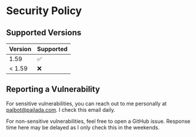 # Security Policy

## Supported Versions

| Version | Supported          |
| ------- | ------------------ |
| 1.59    | :white_check_mark: |
| < 1.59  | :x:                |

## Reporting a Vulnerability

For sensitive vulnerabilities, you can reach out to me personally at pajbot@pajlada.com. I check this email daily.

For non-sensitive vulnerabilities, feel free to open a GitHub issue. Response time here may be delayed as I only check this in the weekends.
